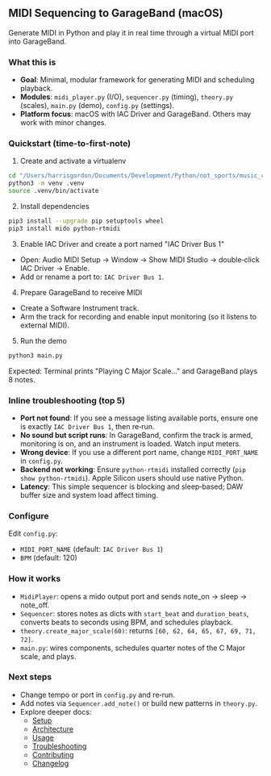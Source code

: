 ## MIDI Sequencing to GarageBand (macOS)

Generate MIDI in Python and play it in real time through a virtual MIDI port into GarageBand.

### What this is
- **Goal**: Minimal, modular framework for generating MIDI and scheduling playback.
- **Modules**: `midi_player.py` (I/O), `sequencer.py` (timing), `theory.py` (scales), `main.py` (demo), `config.py` (settings).
- **Platform focus**: macOS with IAC Driver and GarageBand. Others may work with minor changes.

### Quickstart (time-to-first-note)
1) Create and activate a virtualenv
```bash
cd "/Users/harrisgordon/Documents/Development/Python/not_sports/music_cursor"
python3 -m venv .venv
source .venv/bin/activate
```

2) Install dependencies
```bash
pip3 install --upgrade pip setuptools wheel
pip3 install mido python-rtmidi
```

3) Enable IAC Driver and create a port named "IAC Driver Bus 1"
- Open: Audio MIDI Setup → Window → Show MIDI Studio → double‑click IAC Driver → Enable.
- Add or rename a port to: `IAC Driver Bus 1`.

4) Prepare GarageBand to receive MIDI
- Create a Software Instrument track.
- Arm the track for recording and enable input monitoring (so it listens to external MIDI).

5) Run the demo
```bash
python3 main.py
```
Expected: Terminal prints "Playing C Major Scale..." and GarageBand plays 8 notes.

### Inline troubleshooting (top 5)
- **Port not found**: If you see a message listing available ports, ensure one is exactly `IAC Driver Bus 1`, then re‑run.
- **No sound but script runs**: In GarageBand, confirm the track is armed, monitoring is on, and an instrument is loaded. Watch input meters.
- **Wrong device**: If you use a different port name, change `MIDI_PORT_NAME` in `config.py`.
- **Backend not working**: Ensure `python-rtmidi` installed correctly (`pip show python-rtmidi`). Apple Silicon users should use native Python.
- **Latency**: This simple sequencer is blocking and sleep‑based; DAW buffer size and system load affect timing.

### Configure
Edit `config.py`:
- `MIDI_PORT_NAME` (default: `IAC Driver Bus 1`)
- `BPM` (default: 120)

### How it works
- `MidiPlayer`: opens a mido output port and sends note_on → sleep → note_off.
- `Sequencer`: stores notes as dicts with `start_beat` and `duration_beats`, converts beats to seconds using BPM, and schedules playback.
- `theory.create_major_scale(60)`: returns `[60, 62, 64, 65, 67, 69, 71, 72]`.
- `main.py`: wires components, schedules quarter notes of the C Major scale, and plays.

### Next steps
- Change tempo or port in `config.py` and re‑run.
- Add notes via `Sequencer.add_note()` or build new patterns in `theory.py`.
- Explore deeper docs:
  - [Setup](docs/SETUP.md)
  - [Architecture](docs/ARCHITECTURE.md)
  - [Usage](docs/USAGE.md)
  - [Troubleshooting](docs/TROUBLESHOOTING.md)
  - [Contributing](CONTRIBUTING.md)
  - [Changelog](CHANGELOG.md)


